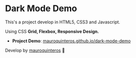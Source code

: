 # Dark Mode Demo

This's a project develop in HTML5, CSS3 and Javascript.

Using CSS **Grid, Flexbox, Responsive Design.**

- **Project Demo**: [mauroquinteros.github.io/dark-mode-demo](https://mauroquinteros.github.io/dark-mode-demo/)

Develop by [mauroquinteros](https://twitter.com/maurooquinteros) 💙